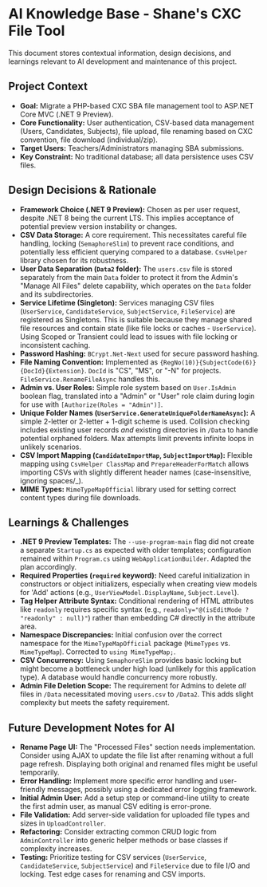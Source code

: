 # AI Knowledge Base - Shane's CXC File Tool

This document stores contextual information, design decisions, and learnings relevant to AI development and maintenance of this project.

## Project Context

*   **Goal:** Migrate a PHP-based CXC SBA file management tool to ASP.NET Core MVC (.NET 9 Preview).
*   **Core Functionality:** User authentication, CSV-based data management (Users, Candidates, Subjects), file upload, file renaming based on CXC convention, file download (individual/zip).
*   **Target Users:** Teachers/Administrators managing SBA submissions.
*   **Key Constraint:** No traditional database; all data persistence uses CSV files.

## Design Decisions & Rationale

*   **Framework Choice (.NET 9 Preview):** Chosen as per user request, despite .NET 8 being the current LTS. This implies acceptance of potential preview version instability or changes.
*   **CSV Data Storage:** A core requirement. This necessitates careful file handling, locking (`SemaphoreSlim`) to prevent race conditions, and potentially less efficient querying compared to a database. `CsvHelper` library chosen for its robustness.
*   **User Data Separation (`Data2` folder):** The `users.csv` file is stored separately from the main `Data` folder to protect it from the Admin's "Manage All Files" delete capability, which operates on the `Data` folder and its subdirectories.
*   **Service Lifetime (Singleton):** Services managing CSV files (`UserService`, `CandidateService`, `SubjectService`, `FileService`) are registered as Singletons. This is suitable because they manage shared file resources and contain state (like file locks or caches - `UserService`). Using Scoped or Transient could lead to issues with file locking or inconsistent caching.
*   **Password Hashing:** `BCrypt.Net-Next` used for secure password hashing.
*   **File Naming Convention:** Implemented as `{RegNo(10)}{SubjectCode(6)}{DocId}{Extension}`. `DocId` is "CS", "MS", or "-N" for projects. `FileService.RenameFileAsync` handles this.
*   **Admin vs. User Roles:** Simple role system based on `User.IsAdmin` boolean flag, translated into a "Admin" or "User" role claim during login for use with `[Authorize(Roles = "Admin")]`.
*   **Unique Folder Names (`UserService.GenerateUniqueFolderNameAsync`):** A simple 2-letter or 2-letter + 1-digit scheme is used. Collision checking includes existing user records *and* existing directories in `/Data` to handle potential orphaned folders. Max attempts limit prevents infinite loops in unlikely scenarios.
*   **CSV Import Mapping (`CandidateImportMap`, `SubjectImportMap`):** Flexible mapping using `CsvHelper ClassMap` and `PrepareHeaderForMatch` allows importing CSVs with slightly different header names (case-insensitive, ignoring spaces/\_).
*   **MIME Types:** `MimeTypeMapOfficial` library used for setting correct content types during file downloads.

## Learnings & Challenges

*   **.NET 9 Preview Templates:** The `--use-program-main` flag did not create a separate `Startup.cs` as expected with older templates; configuration remained within `Program.cs` using `WebApplicationBuilder`. Adapted the plan accordingly.
*   **Required Properties (`required` keyword):** Need careful initialization in constructors or object initializers, especially when creating view models for 'Add' actions (e.g., `UserViewModel.DisplayName`, `Subject.Level`).
*   **Tag Helper Attribute Syntax:** Conditional rendering of HTML attributes like `readonly` requires specific syntax (e.g., `readonly="@(isEditMode ? "readonly" : null)"`) rather than embedding C# directly in the attribute area.
*   **Namespace Discrepancies:** Initial confusion over the correct namespace for the `MimeTypeMapOfficial` package (`MimeTypes` vs. `MimeTypeMap`). Corrected to `using MimeTypeMap;`.
*   **CSV Concurrency:** Using `SemaphoreSlim` provides basic locking but might become a bottleneck under high load (unlikely for this application type). A database would handle concurrency more robustly.
*   **Admin File Deletion Scope:** The requirement for Admins to delete *all* files in `/Data` necessitated moving `users.csv` to `/Data2`. This adds slight complexity but meets the safety requirement.

## Future Development Notes for AI

*   **Rename Page UI:** The "Processed Files" section needs implementation. Consider using AJAX to update the file list after renaming without a full page refresh. Displaying both original and renamed files might be useful temporarily.
*   **Error Handling:** Implement more specific error handling and user-friendly messages, possibly using a dedicated error logging framework.
*   **Initial Admin User:** Add a setup step or command-line utility to create the first admin user, as manual CSV editing is error-prone.
*   **File Validation:** Add server-side validation for uploaded file types and sizes in `UploadController`.
*   **Refactoring:** Consider extracting common CRUD logic from `AdminController` into generic helper methods or base classes if complexity increases.
*   **Testing:** Prioritize testing for CSV services (`UserService`, `CandidateService`, `SubjectService`) and `FileService` due to file I/O and locking. Test edge cases for renaming and CSV imports.
